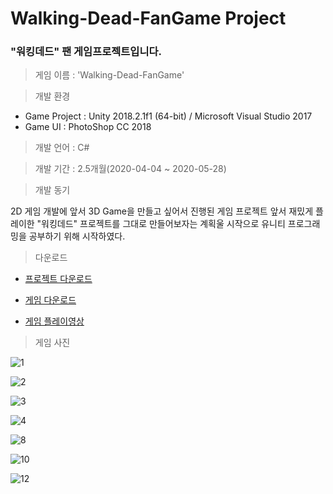 # Walking-Dead-FanGame Project
### "워킹데드" 팬 게임프로젝트입니다.

> 게임 이름 : 'Walking-Dead-FanGame'

> 개발 환경

 * Game Project : Unity 2018.2.1f1 (64-bit) / Microsoft Visual Studio 2017  
 * Game UI : PhotoShop CC 2018
  
> 개발 언어 : C#
  
> 개발 기간 : 2.5개월(2020-04-04 ~ 2020-05-28)
  
> 개발 동기  

2D 게임 개발에 앞서 3D Game을 만들고 싶어서 진행된 게임 프로젝트
앞서 재밌게 플레이한 "워킹데드" 프로젝트를 그대로 만들어보자는 계획울 시작으로
유니티 프로그래밍을 공부하기 위해 시작하였다.

> 다운로드

  *  [프로젝트 다운로드](https://drive.google.com/file/d/1FoVpBTYur1BFLEx401GsGT0pqABMx-wN/view?usp=sharing)

  *  [게임 다운로드](https://drive.google.com/file/d/1ONlQ3_cCfXwR9GtCcR8dOUQOHSASn8ti/view?usp=sharing)
    
  *  [게임 플레이영상]([https://youtu.be/rwT4dUcQJgI?si=pG94J4B3PIg76Ga4](https://youtu.be/rwT4dUcQJgI?si=pG94J4B3PIg76Ga4))


> 게임 사진


![1](https://user-images.githubusercontent.com/36596037/202708292-6dd6aaa6-62ab-4096-a719-52bc325a5d0b.png)


![2](https://user-images.githubusercontent.com/36596037/202708321-8f815cd9-2252-4f99-a967-5d25f5b9db08.png)


![3](https://user-images.githubusercontent.com/36596037/202708371-69029916-12bd-4b6c-8a65-682666a97ebd.png)


![4](https://user-images.githubusercontent.com/36596037/202708409-e3dd19de-74ad-4995-930b-f9cc4fd62e90.png)


![8](https://user-images.githubusercontent.com/36596037/202708446-284c30fc-a4b7-481c-8e20-8e09594f7c25.png)


![10](https://user-images.githubusercontent.com/36596037/202708493-e5eb05e9-5378-4998-89ad-bc6f807b730e.png)


![12](https://user-images.githubusercontent.com/36596037/202708584-484a9154-bc70-4376-84be-93f7658c8142.png)




